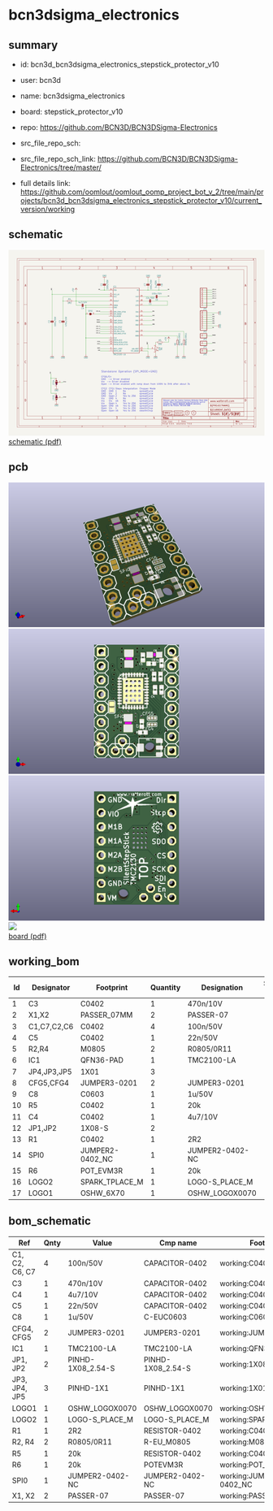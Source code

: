 # bcn3dsigma_electronics
 
## summary 
* id: bcn3d_bcn3dsigma_electronics_stepstick_protector_v10
* user: bcn3d
* name: bcn3dsigma_electronics
* board: stepstick_protector_v10
* repo: https://github.com/BCN3D/BCN3DSigma-Electronics



* src_file_repo_sch: 
* src_file_repo_sch_link: https://github.com/BCN3D/BCN3DSigma-Electronics/tree/master/
* full details link: https://github.com/oomlout/oomlout_oomp_project_bot_v_2/tree/main/projects/bcn3d_bcn3dsigma_electronics_stepstick_protector_v10/current_version/working  

## schematic  
![](working_schematic_600.png)  
[schematic (pdf)](working_schematic.pdf)  

## pcb  
![](working_3d_600.png) 
![](working_3d_front_600.png)  
![](working_3d_back_600.png)  
![](working_600.png)  
[board (pdf)](working.pdf)  

## working_bom
| Id | Designator | Footprint | Quantity | Designation | Supplier and ref |  | None | 
| --- | --- | --- | --- | --- | --- | --- | --- | 
| 1 | C3 | C0402 | 1 | 470n/10V |  |  | [''] | 
| 2 | X1,X2 | PASSER_07MM | 2 | PASSER-07 |  |  | [''] | 
| 3 | C1,C7,C2,C6 | C0402 | 4 | 100n/50V |  |  | [''] | 
| 4 | C5 | C0402 | 1 | 22n/50V |  |  | [''] | 
| 5 | R2,R4 | M0805 | 2 | R0805/0R11 |  |  | [''] | 
| 6 | IC1 | QFN36-PAD | 1 | TMC2100-LA |  |  | [''] | 
| 7 | JP4,JP3,JP5 | 1X01 | 3 |  |  |  | [''] | 
| 8 | CFG5,CFG4 | JUMPER3-0201 | 2 | JUMPER3-0201 |  |  | [''] | 
| 9 | C8 | C0603 | 1 | 1u/50V |  |  | [''] | 
| 10 | R5 | C0402 | 1 | 20k |  |  | [''] | 
| 11 | C4 | C0402 | 1 | 4u7/10V |  |  | [''] | 
| 12 | JP1,JP2 | 1X08-S | 2 |  |  |  | [''] | 
| 13 | R1 | C0402 | 1 | 2R2 |  |  | [''] | 
| 14 | SPI0 | JUMPER2-0402_NC | 1 | JUMPER2-0402-NC |  |  | [''] | 
| 15 | R6 | POT_EVM3R | 1 | 20k |  |  | [''] | 
| 16 | LOGO2 | SPARK_TPLACE_M | 1 | LOGO-S_PLACE_M |  |  | [''] | 
| 17 | LOGO1 | OSHW_6X70 | 1 | OSHW_LOGOX0070 |  |  | [''] | 


## bom_schematic
| Ref | Qnty | Value | Cmp name | Footprint | Description | Vendor | DNP | 
| --- | --- | --- | --- | --- | --- | --- | --- | 
| C1, C2, C6, C7 | 4 | 100n/50V | CAPACITOR-0402 | working:C0402 |  |  |  | 
| C3 | 1 | 470n/10V | CAPACITOR-0402 | working:C0402 |  |  |  | 
| C4 | 1 | 4u7/10V | CAPACITOR-0402 | working:C0402 |  |  |  | 
| C5 | 1 | 22n/50V | CAPACITOR-0402 | working:C0402 |  |  |  | 
| C8 | 1 | 1u/50V | C-EUC0603 | working:C0603 |  |  |  | 
| CFG4, CFG5 | 2 | JUMPER3-0201 | JUMPER3-0201 | working:JUMPER3-0201 |  |  |  | 
| IC1 | 1 | TMC2100-LA | TMC2100-LA | working:QFN36-PAD |  |  |  | 
| JP1, JP2 | 2 | PINHD-1X08_2.54-S | PINHD-1X08_2.54-S | working:1X08-S |  |  |  | 
| JP3, JP4, JP5 | 3 | PINHD-1X1 | PINHD-1X1 | working:1X01 |  |  |  | 
| LOGO1 | 1 | OSHW_LOGOX0070 | OSHW_LOGOX0070 | working:OSHW_6X70 |  |  |  | 
| LOGO2 | 1 | LOGO-S_PLACE_M | LOGO-S_PLACE_M | working:SPARK_TPLACE_M |  |  |  | 
| R1 | 1 | 2R2 | RESISTOR-0402 | working:C0402 |  |  |  | 
| R2, R4 | 2 | R0805/0R11 | R-EU_M0805 | working:M0805 |  |  |  | 
| R5 | 1 | 20k | RESISTOR-0402 | working:C0402 |  |  |  | 
| R6 | 1 | 20k | POTEVM3R | working:POT_EVM3R |  |  |  | 
| SPI0 | 1 | JUMPER2-0402-NC | JUMPER2-0402-NC | working:JUMPER2-0402_NC |  |  |  | 
| X1, X2 | 2 | PASSER-07 | PASSER-07 | working:PASSER_07MM |  |  |  | 



